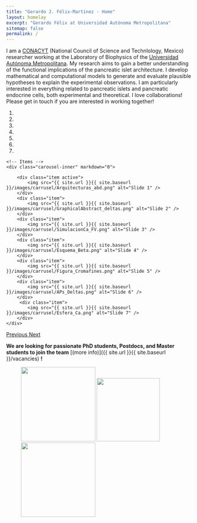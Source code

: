 ```yaml
---
title: "Gerardo J. Félix-Martínez - Home"
layout: homelay
excerpt: "Gerardo Félix at Universidad Autónoma Metropolitana"
sitemap: false
permalink: /
---
```


I am a [CONACYT](http://www.conacyt.mx) (National Council of Science and Technlology, Mexico) researcher working at the Laboratory of Biophysics of the [Universidad Autónoma Metropolitana](http://www.uam.mx). My research aims to gain a better understanding of the functional implications of the pancreatic islet architecture. I develop mathematical and computational models to generate and evaluate plausible hypotheses to explain the experimental observations. I am particularly interested in everything related to pancreatic islets and pancreatic endocrine cells, both experimental and theoretical. I love collaborations! Please get in touch if you are interested in working together!

<div markdown="0" id="carousel" class="carousel slide" data-ride="carousel" data-interval="5000" data-pause="hover" >
    <!-- Menu -->
    <ol class="carousel-indicators">
        <li data-target="#carousel" data-slide-to="0" class="active"></li>
        <li data-target="#carousel" data-slide-to="1"></li>
        <li data-target="#carousel" data-slide-to="2"></li>
        <li data-target="#carousel" data-slide-to="3"></li>
        <li data-target="#carousel" data-slide-to="4"></li>
        <li data-target="#carousel" data-slide-to="5"></li>
        <li data-target="#carousel" data-slide-to="6"></li>
    </ol>

    <!-- Items -->
    <div class="carousel-inner" markdown="0">

        <div class="item active">
            <img src="{{ site.url }}{{ site.baseurl }}/images/carrusel/Arquitecturas_abd.png" alt="Slide 1" />
        </div>
        <div class="item">
            <img src="{{ site.url }}{{ site.baseurl }}/images/carrusel/GraphicalAbstract_deltas.png" alt="Slide 2" />
        </div>
        <div class="item">
            <img src="{{ site.url }}{{ site.baseurl }}/images/carrusel/SimulacionCa_FV.png" alt="Slide 3" />
        </div>
        <div class="item">
            <img src="{{ site.url }}{{ site.baseurl }}/images/carrusel/Esquema_Beta.png" alt="Slide 4" />
        </div>
        <div class="item">
            <img src="{{ site.url }}{{ site.baseurl }}/images/carrusel/Figura_Cromafines.png" alt="Slide 5" />
        </div>
        <div class="item">
            <img src="{{ site.url }}{{ site.baseurl }}/images/carrusel/APs_Deltas.png" alt="Slide 6" />
        </div>       
         <div class="item">
            <img src="{{ site.url }}{{ site.baseurl }}/images/carrusel/Esfera_Ca.png" alt="Slide 7" />
        </div>
    </div>
  <a class="left carousel-control" href="#carousel" role="button" data-slide="prev">
    <span class="glyphicon glyphicon-chevron-left" aria-hidden="true"></span>
    <span class="sr-only">Previous</span>
  </a>
  <a class="right carousel-control" href="#carousel" role="button" data-slide="next">
    <span class="glyphicon glyphicon-chevron-right" aria-hidden="true"></span>
    <span class="sr-only">Next</span>
  </a>
</div>


 **We are looking for passionate PhD students, Postdocs, and Master students to join the team** [(more info)]({{ site.url }}{{ site.baseurl }}/vacancies) **!**


<!--We are grateful for funding from Leiden University, [NWO](www.nwo.nl) ([Vidi talent scheme](http://www.nwo.nl/en/research-and-results/programmes/Talent+Scheme) and the [Frontiers in Nanoscience program](https://www.universiteitleiden.nl/en/research/research-projects/science/frontiers-of-nanoscience-nanofront)), and from an [ERC starting grant](https://erc.europa.eu/funding/starting-grants).-->

<figure class="fourth">
  <img src="{{ site.url }}{{ site.baseurl }}/images/logopic/logo_uami_md.png" style="width: 200px">
  <img src="{{ site.url }}{{ site.baseurl }}/images/logopic/logo_conacyt_md.png" style="width: 170px">
  <img src="{{ site.url }}{{ site.baseurl }}/images/logopic/logo_lab_md.png" style="width: 200px">
</figure>

